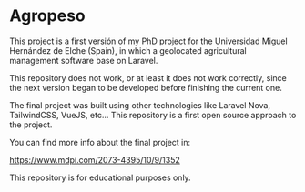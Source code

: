 # Agropeso
This project is a first versión of my PhD project for the Universidad Miguel Hernández de Elche (Spain), in which a geolocated agricultural management software base on Laravel. 

This repository does not work, or at least it does not work correctly, since the next version began to be developed before finishing the current one.

The final project was built using other technologies like Laravel Nova, TailwindCSS, VueJS, etc... This repository is a first open source approach to the project. 

You can find more info about the final project in: 

https://www.mdpi.com/2073-4395/10/9/1352


This repository is for educational purposes only.
